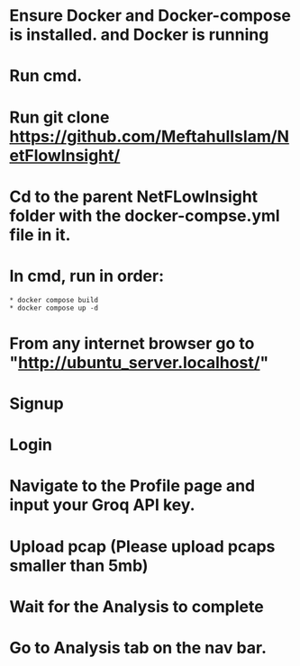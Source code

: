 # Ensure Docker and Docker-compose is installed. and Docker is running
# Run cmd.
# Run git clone https://github.com/MeftahulIslam/NetFlowInsight/
# Cd to the parent NetFLowInsight folder with the docker-compse.yml file in it.
# In cmd, run in order: 
	* docker compose build
	* docker compose up -d
# From any internet browser go to "http://ubuntu_server.localhost/"
# Signup
# Login
# Navigate to the Profile page and input your Groq API key.
# Upload pcap (Please upload pcaps smaller than 5mb)
# Wait for the Analysis to complete
# Go to Analysis tab on the nav bar. 
